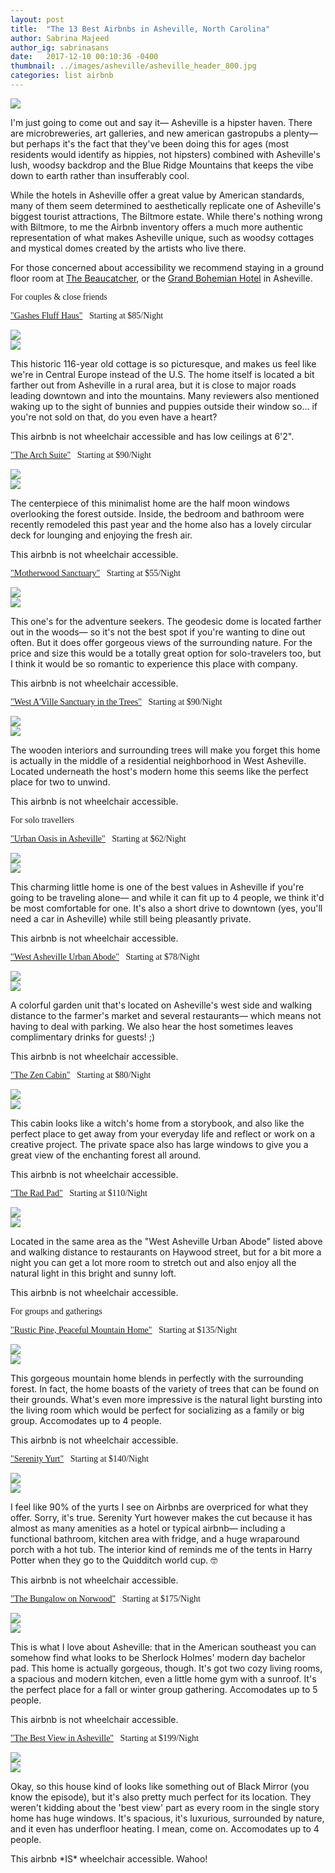 ```yaml
---
layout: post
title:  "The 13 Best Airbnbs in Asheville, North Carolina"
author: Sabrina Majeed
author_ig: sabrinasans
date:   2017-12-10 00:10:36 -0400
thumbnail: ../images/asheville/asheville_header_800.jpg
categories: list airbnb
---
```


![](../images/asheville/asheville_header.jpg)

 <P>I'm just going to come out and say it— Asheville is a hipster haven. There are microbreweries, art galleries, and new american gastropubs a plenty— but perhaps it's the fact that they've been doing this for ages (most residents would identify as hippies, not hipsters) combined with Asheville's lush, woodsy backdrop and the Blue Ridge Mountains that keeps the vibe down to earth rather than insufferably cool. </P>

<p>While the hotels in Asheville offer a great value by American standards, many of them seem determined to aesthetically replicate one of Asheville's biggest tourist attractions, The Biltmore estate. While there's nothing wrong with Biltmore, to me the Airbnb inventory offers a much more authentic representation of what makes Asheville unique, such as woodsy cottages and mystical domes created by the artists who live there.</p>

<p>For those concerned about accessibility we recommend staying in a ground floor room at <a href="http://www.thebeaucatcher.com/">The Beaucatcher</a>, or the <a href="http://www.bohemianhotelasheville.com/">Grand Bohemian Hotel</a> in Asheville.

<p class="tc f3 pt4 lh-title" style="font-family: 'Gilroy-ExtraBold'">For couples & close friends</p>

<p class="f4 pt3 lh-title" style="font-family: 'Gilroy-ExtraBold'"><a href="https://www.airbnb.com/rooms/18151750?location=Asheville%2C%20NC%2C%20United%20States&s=ff_3BGyk" target="_blank" class="link underline-hover orange">"Gashes Fluff Haus"</a><span class="f5 light-silver">&nbsp; &nbsp;Starting at $85/Night</span></p>
<div class="fl w-100 w-50-ns pr1-ns mb1 mb0-ns">
<img src="../images/asheville/gashes1.jpg">
</div>
<div class="fl w-100 w-50-ns pl1-ns mb3">
<img src="../images/asheville/gashes2.jpg">
</div>
<p>This historic 116-year old cottage is so picturesque, and makes us feel like we're in Central Europe instead of the U.S. The home itself is located a bit farther out from Asheville in a rural area, but it is close to major roads leading downtown and into the mountains. Many reviewers also mentioned waking up to the sight of bunnies and puppies outside their window so... if you're not sold on that, do you even have a heart?</P>
<p class="f6 i light-silver">This airbnb is not wheelchair accessible and has low ceilings at 6'2".</p>

<p class="f4 pt3 lh-title" style="font-family: 'Gilroy-ExtraBold'"><a href="https://www.airbnb.com/rooms/10900676?location=Asheville%2C%20NC%2C%20United%20States&s=ff_3BGyk" target="_blank" class="link underline-hover orange">"The Arch Suite"</a><span class="f5 light-silver">&nbsp; &nbsp;Starting at $90/Night</span></p>
<div class="fl w-100 w-50-ns pr1-ns mb1 mb0-ns">
<img src="../images/asheville/dome1.jpg">
</div>
<div class="fl w-100 w-50-ns pl1-ns mb3">
<img src="../images/asheville/dome2.jpg">
</div>
<p>The centerpiece of this minimalist home are the half moon windows overlooking the forest outside. Inside, the bedroom and bathroom were recently remodeled this past year and the home also has a lovely circular deck for lounging and enjoying the fresh air.</p>
<p class="f6 i light-silver">This airbnb is not wheelchair accessible.</p>

<p id="anchor" class="f4 pt3 lh-title" style="font-family: 'Gilroy-ExtraBold'"><a href="https://www.airbnb.com/rooms/14690762?location=Asheville%2C%20NC%2C%20United%20States&s=ff_3BGyk" target="_blank" class="link underline-hover orange">"Motherwood Sanctuary"</a><span class="f5 light-silver">&nbsp; &nbsp;Starting at $55/Night</span></p>
<div class="fl w-100 w-50-ns pr1-ns mb1 mb0-ns">
<img src="../images/asheville/motherwood1.jpg">
</div>
<div class="fl w-100 w-50-ns pl1-ns mb3">
<img src="../images/asheville/motherwood2.jpg">
</div>
<p>This one's for the adventure seekers. The geodesic dome is located farther out in the woods— so it's not the best spot if you're wanting to dine out often. But it does offer gorgeous views of the surrounding nature. For the price and size this would be a totally great option for solo-travelers too, but I think it would be so romantic to experience this place with company.</p>
<p class="f6 i light-silver">This airbnb is not wheelchair accessible.</p>

<p class="f4 pt3 lh-title" style="font-family: 'Gilroy-ExtraBold'"><a href="https://www.airbnb.com/rooms/881707?location=Asheville%2C%20NC%2C%20United%20States&s=ff_3BGyk" target="_blank" class="link underline-hover orange">"West A'Ville Sanctuary in the Trees"</a><span class="f5 light-silver">&nbsp; &nbsp;Starting at $90/Night</span></p>
<div class="fl w-100 w-50-ns pr1-ns mb1 mb0-ns">
<img src="../images/asheville/sanctuary1.jpg">
</div>
<div class="fl w-100 w-50-ns pl1-ns mb3">
<img src="../images/asheville/sanctuary2.jpg">
</div>
<p>The wooden interiors and surrounding trees will make you forget this home is actually in the middle of a residential neighborhood in West Asheville. Located underneath the host's modern home this seems like the perfect place for two to unwind.</p>
<p class="f6 i light-silver">This airbnb is not wheelchair accessible.</p>

<p class="tc f3 pt4 lh-title" style="font-family: 'Gilroy-ExtraBold'">For solo travellers</p>

<p class="f4 pt3 lh-title" style="font-family: 'Gilroy-ExtraBold'"><a href="https://www.airbnb.com/rooms/17787933?location=Asheville%2C%20NC%2C%20United%20States&s=ff_3BGyk" target="_blank" class="link underline-hover orange">"Urban Oasis in Asheville"</a><span class="f5 light-silver">&nbsp; &nbsp;Starting at $62/Night</span></p>
<div class="fl w-100 w-50-ns pr1-ns mb1 mb0-ns">
<img src="../images/asheville/urban1.jpg">
</div>
<div class="fl w-100 w-50-ns pl1-ns mb3">
<img src="../images/asheville/urban2.jpg">
</div>
<p>This charming little home is one of the best values in Asheville if you're going to be traveling alone— and while it can fit up to 4 people, we think it'd be most comfortable for one. It's also a short drive to downtown (yes, you'll need a car in Asheville) while still being pleasantly private.</p>
<p class="f6 i light-silver">This airbnb is not wheelchair accessible.</p>

<p class="f4 pt3 lh-title" style="font-family: 'Gilroy-ExtraBold'"><a href="https://www.airbnb.com/rooms/14857013?location=Asheville%2C%20NC%2C%20United%20States&s=ff_3BGyk" target="_blank" class="link underline-hover orange">"West Asheville Urban Abode"</a><span class="f5 light-silver">&nbsp; &nbsp;Starting at $78/Night</span></p>
<div class="fl w-100 w-50-ns pr1-ns mb1 mb0-ns">
<img src="../images/asheville/abode1.jpg">
</div>
<div class="fl w-100 w-50-ns pl1-ns mb3">
<img src="../images/asheville/abode2.jpg">
</div>
<p>A colorful garden unit that's located on Asheville's west side and walking distance to the farmer's market and several restaurants— which means not having to deal with parking. We also hear the host sometimes leaves complimentary drinks for guests! ;)</p>
<p class="f6 i light-silver">This airbnb is not wheelchair accessible.</p>

<p class="f4 pt3 lh-title" style="font-family: 'Gilroy-ExtraBold'"><a href="https://www.airbnb.com/rooms/13716891?location=Asheville%2C%20NC%2C%20United%20States&s=ff_3BGyk" target="_blank" class="link underline-hover orange">"The Zen Cabin"</a><span class="f5 light-silver">&nbsp; &nbsp;Starting at $80/Night</span></p>
<div class="fl w-100 w-50-ns pr1-ns mb1 mb0-ns">
<img src="../images/asheville/zen1.jpg">
</div>
<div class="fl w-100 w-50-ns pl1-ns mb3">
<img src="../images/asheville/zen2.jpg">
</div>
<P>This cabin looks like a witch's home from a storybook, and also like the perfect place to get away from your everyday life and reflect or work on a creative project. The private space also has large windows to give you a great view of the enchanting forest all around.</p>
<p class="f6 i light-silver">This airbnb is not wheelchair accessible.</p>

<p class="f4 pt3 lh-title" style="font-family: 'Gilroy-ExtraBold'"><a href="https://www.airbnb.com/rooms/6054250" target="_blank" class="link underline-hover orange">"The Rad Pad"</a><span class="f5 light-silver">&nbsp; &nbsp;Starting at $110/Night</span></p>
<div class="fl w-100 w-50-ns pr1-ns mb1 mb0-ns">
<img src="../images/asheville/radpad1.jpg">
</div>
<div class="fl w-100 w-50-ns pl1-ns mb3">
<img src="../images/asheville/radpad2.jpg">
</div>
<p>Located in the same area as the "West Asheville Urban Abode" listed above and walking distance to restaurants on Haywood street, but for a bit more a night you can get a lot more room to stretch out and also enjoy all the natural light in this bright and sunny loft.</p>
<p class="f6 i light-silver">This airbnb is not wheelchair accessible.</p>

<p class="tc f3 pt4 lh-title" style="font-family: 'Gilroy-ExtraBold'">For groups and gatherings</p>

<p class="f4 pt3 lh-title" style="font-family: 'Gilroy-ExtraBold'"><a href="https://www.airbnb.com/rooms/18256162?location=Asheville%2C%20NC%2C%20United%20States&s=ff_3BGyk" target="_blank" class="link underline-hover orange">"Rustic Pine, Peaceful Mountain Home"</a><span class="f5 light-silver">&nbsp; &nbsp;Starting at $135/Night</span></p>
<div class="fl w-100 w-50-ns pr1-ns mb1 mb0-ns">
<img src="../images/asheville/rusticpine1.jpg">
</div>
<div class="fl w-100 w-50-ns pl1-ns mb3">
<img src="../images/asheville/rusticpine2.jpg">
</div>
<P>This gorgeous mountain home blends in perfectly with the surrounding forest. In fact, the home boasts of the variety of trees that can be found on their grounds. What's even more impressive is the natural light bursting into the living room which would be perfect for socializing as a family or big group. Accomodates up to 4 people.</p>
<p class="f6 i light-silver">This airbnb is not wheelchair accessible.</p>

<p class="f4 pt3 lh-title" style="font-family: 'Gilroy-ExtraBold'"><a href="https://www.airbnb.com/rooms/9944111?location=Asheville%2C%20NC%2C%20United%20States&s=ff_3BGyk" target="_blank" class="link underline-hover orange">"Serenity Yurt"</a><span class="f5 light-silver">&nbsp; &nbsp;Starting at $140/Night</span></p>
<div class="fl w-100 w-50-ns pr1-ns mb1 mb0-ns">
<img src="../images/asheville/yurt1.jpg">
</div>
<div class="fl w-100 w-50-ns pl1-ns mb3">
<img src="../images/asheville/yurt2.jpg">
</div>
<p>I feel like 90% of the yurts I see on Airbnbs are overpriced for what they offer. Sorry, it's true. Serenity Yurt however makes the cut because it has almost as many amenities as a hotel or typical airbnb— including a functional bathroom, kitchen area with fridge, and a huge wraparound porch with a hot tub. The interior kind of reminds me of the tents in Harry Potter when they go to the Quidditch world cup. 🤓   </p>
<p class="f6 i light-silver">This airbnb is not wheelchair accessible.</p>

<p class="f4 pt3 lh-title" style="font-family: 'Gilroy-ExtraBold'"><a href="https://www.airbnb.com/rooms/16774726?location=Asheville%2C%20NC%2C%20United%20States&s=ff_3BGyk" target="_blank" class="link underline-hover orange">"The Bungalow on Norwood"</a><span class="f5 light-silver">&nbsp; &nbsp;Starting at $175/Night</span></p>
<div class="fl w-100 w-50-ns pr1-ns mb1 mb0-ns">
<img src="../images/asheville/british1.jpg">
</div>
<div class="fl w-100 w-50-ns pl1-ns mb3">
<img src="../images/asheville/british2.jpg">
</div>
<p>This is what I love about Asheville: that in the American southeast you can somehow find what looks to be Sherlock Holmes' modern day bachelor pad. This home is actually gorgeous, though. It's got two cozy living rooms, a spacious and modern kitchen, even a little home gym with a sunroof. It's the perfect place for a fall or winter group gathering. Accomodates up to 5 people.</p>
<p class="f6 i light-silver">This airbnb is not wheelchair accessible.</p>

<p class="f4 pt3 lh-title" style="font-family: 'Gilroy-ExtraBold'"><a href="https://www.airbnb.com/rooms/12363894?location=Asheville%2C%20NC%2C%20United%20States&s=ff_3BGyk" target="_blank" class="link underline-hover orange">"The Best View in Asheville"</a><span class="f5 light-silver">&nbsp; &nbsp;Starting at $199/Night</span></p>
<div class="fl w-100 w-50-ns pr1-ns mb1 mb0-ns">
<img src="../images/asheville/bestview1.jpg">
</div>
<div class="fl w-100 w-50-ns pl1-ns mb3">
<img src="../images/asheville/bestview2.jpg">
</div>
<p>Okay, so this house kind of looks like something out of Black Mirror (you know the episode), but it's also pretty much perfect for its location. They weren't kidding about the 'best view' part as every room in the single story home has huge windows. It's spacious, it's luxurious, surrounded by nature, and it even has underfloor heating. I mean, come on. Accomodates up to 4 people.</p>
<p class="f6 i light-silver">This airbnb *IS* wheelchair accessible. Wahoo!</p>
